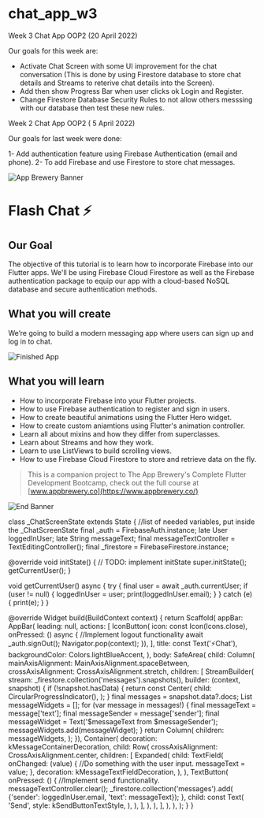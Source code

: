 # chat_app_w3
Week 3 Chat App OOP2 (20 April 2022)

Our goals for this week are:

- Activate Chat Screen with some UI improvement for the chat conversation (This is done by using Firestore database to store chat details and Streams to reterive chat details into the Screen).
- Add then show Progress Bar when user clicks ok Login and Register.
- Change Firestore Database Security Rules to not allow others messsing with our database then test these new rules.





Week 2 Chat App OOP2 ( 5 April 2022)

Our goals for last week were done:

1- Add authentication feature using Firebase Authentication (email and phone).
2- To add Firebase and use Firestore to store chat messages.


![App Brewery Banner](https://github.com/londonappbrewery/Images/blob/master/AppBreweryBanner.png)


# Flash Chat ⚡️

## Our Goal

The objective of this tutorial is to learn how to incorporate Firebase into our Flutter apps. We'll be using Firebase Cloud Firestore as well as the Firebase authentication package to equip our app with a cloud-based NoSQL database and secure authentication methods.


## What you will create

We’re going to build a modern messaging app where users can sign up and log in to chat.

![Finished App](https://github.com/londonappbrewery/Images/blob/master/flash_chat_flutter_demo.gif)

## What you will learn

- How to incorporate Firebase into your Flutter projects.
- How to use Firebase authentication to register and sign in users.
- How to create beautiful animations using the Flutter Hero widget.
- How to create custom aniamtions using Flutter's animation controller.
- Learn all about mixins and how they differ from superclasses.
- Learn about Streams and how they work.
- Learn to use ListViews to build scrolling views.
- How to use Firebase Cloud Firestore to store and retrieve data on the fly.



>This is a companion project to The App Brewery's Complete Flutter Development Bootcamp, check out the full course at [www.appbrewery.co](https://www.appbrewery.co/)

![End Banner](https://github.com/londonappbrewery/Images/blob/master/readme-end-banner.png)


class _ChatScreenState extends State<ChatScreen> {
//list of needed variables, put inside the _ChatScreenState
final _auth = FirebaseAuth.instance;
late User loggedInUser;
late String messageText;
final messageTextController = TextEditingController();
final _firestore = FirebaseFirestore.instance;

@override
void initState() {
// TODO: implement initState
super.initState();
getCurrentUser();
}

void getCurrentUser() async {
try {
final user = await _auth.currentUser;
if (user != null) {
loggedInUser = user;
print(loggedInUser.email);
}
} catch (e) {
print(e);
}
}

@override
Widget build(BuildContext context) {
return Scaffold(
appBar: AppBar(
leading: null,
actions: <Widget>[
IconButton(
icon: const Icon(Icons.close),
onPressed: () async {
//Implement logout functionality
await _auth.signOut();
Navigator.pop(context);
}),
],
title: const Text('⚡️Chat'),
backgroundColor: Colors.lightBlueAccent,
),
body: SafeArea(
child: Column(
mainAxisAlignment: MainAxisAlignment.spaceBetween,
crossAxisAlignment: CrossAxisAlignment.stretch,
children: <Widget>[
StreamBuilder<QuerySnapshot>(
stream: _firestore.collection('messages').snapshots(),
builder: (context, snapshot) {
if (!snapshot.hasData) {
return const Center(
child: CircularProgressIndicator(),
);
}
final messages = snapshot.data?.docs;
List<Text> messageWidgets = [];
for (var message in messages!) {
final messageText = message['text'];
final messageSender = message['sender'];
final messageWidget =
Text('$messageText from $messageSender');
messageWidgets.add(messageWidget);
}
return Column(
children: messageWidgets,
);
}),
Container(
decoration: kMessageContainerDecoration,
child: Row(
crossAxisAlignment: CrossAxisAlignment.center,
children: <Widget>[
Expanded(
child: TextField(
onChanged: (value) {
//Do something with the user input.
messageText = value;
},
decoration: kMessageTextFieldDecoration,
),
),
TextButton(
onPressed: () {
//Implement send functionality.
messageTextController.clear();
_firestore.collection('messages').add(
{'sender': loggedInUser.email, 'text': messageText});
},
child: const Text(
'Send',
style: kSendButtonTextStyle,
),
),
],
),
),
],
),
),
);
}
}
